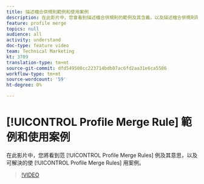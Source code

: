 ```yaml
---
title: 描述檔合併規則範例和使用案例
description: 在此影片中，您會看到描述檔合併規則的範例及其含義，以及描述檔合併規則所解決的使用案例。
feature: profile merge
topics: null
audience: all
activity: understand
doc-type: feature video
team: Technical Marketing
kt: 3709
translation-type: tm+mt
source-git-commit: dfd549508cc223714bdb07ac6fd2aa31e6ca5586
workflow-type: tm+mt
source-wordcount: '59'
ht-degree: 0%

---
```



# [!UICONTROL Profile Merge Rule] 範例和使用案例

在此影片中，您將看到范 [!UICONTROL Profile Merge Rules] 例及其意思，以及可解決的使 [!UICONTROL Profile Merge Rules] 用案例。

>[!VIDEO](https://video.tv.adobe.com/v/28975/?quality=12)
